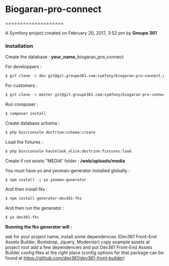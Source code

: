 # Biogaran-pro-connect
====================

A Symfony project created on February 20, 2017, 3:52 pm by **Groupe 361**

### Installation

Create the database :
**your_name**_biogaran_pro_connect

For developpers : 
```sh
$ git clone -b dev git@git.groupe361.com:symfony/biogaran-pro-connect.git
```

For customers : 
```sh
$ git clone -b master git@git.groupe361.com:symfony/biogaran-pro-connect.git
```

Run composer : 
```sh
$ composer install
```

Create database schema : 
```sh
$ php bin/console doctrine:schema:create
```

Load the fixtures : 
```sh
$ php bin/console hautelook_alice:doctrine:fixtures:load
```

Create if not exists "MEDIA" folder :
**/web/uploads/media**

You must have yo and yeoman-generator installed globally :

```sh
$ npm install -g yo yeoman-generator
```

And then install fks :

```sh
$ npm install generator-dev361-fks
```
And then run the generator :

```sh
$ yo dev361-fks
````

**Running the fks generator will :**

ask for your project name,
install some dependencies (Dev361 Front-End Assets Builder, Bootstrap, Jquery, Modernizr)
copy example assets at project root
add a few dependencies and put Dev361 Front-End Assets Builder config files at the right place (config options for that package can be found at https://github.com/dev361/dev361-front-builder)
